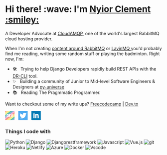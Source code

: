 <h1 align='left'> Hi there! :wave:  I'm <a href="https://nyior-clement.netlify.app"> Nyior Clement :smiley:</a></h1>

A Developer Advocate at [CloudAMQP](https://www.cloudamqp.com), one of the world's largest RabbitMQ cloud hosting provider. 

When I'm not creating [content around RabbitMQ](https://www.cloudamqp.com/blog/microservices-and-message-queues-part-1-understanding-message-queues.html) or [LavinMQ ](https://lavinmq.com/documentation/beginner-tutorials) you'd probably find me reading, writing some random stuff or playing the badminton. Right now, I'm:

- 🛠  &nbsp; Trying to help Django Developers rapidly build REST APIs with the [DR-CLI](https://github.com/py-universe/django-rest-cli) tool.
- ✨ &nbsp; Building a community of Junior to Mid-level Software Engineers & Designers at [py-universe](https://github.com/py-universe)
- 📚 &nbsp; Reading The Pragmmatic Programmer.
  
Want to checkout some of my write ups? <a href="https://www.freecodecamp.org/news/author/nyior/"> Freecodecamp</a> | <a href="https://dev.to/nyior"> Dev.to</a>

<p align='left'>
  <a href="https://dev.to/nyior"><img height="30" src="https://raw.githubusercontent.com/gmelodie/gmelodie/master/icons/dev.png"></a>&nbsp;&nbsp;
  <a href="https://twitter.com/nyior_clement"><img height="30" src="https://raw.githubusercontent.com/gmelodie/gmelodie/master/icons/twitter.png"></a>&nbsp;&nbsp;
  <a href="https://www.linkedin.com/in/nyior-clement-252972146/"><img height="30" src="https://raw.githubusercontent.com/gmelodie/gmelodie/master/icons/linkedin.png"></a>
</p>

<h3>Things I code with</h3>
<p>
  <img alt="Python" src="https://img.shields.io/badge/-Python-blue?style=flat-square&logo=python&logoColor=white" />
  <img alt="Django" src="https://img.shields.io/badge/-Django-brightgreen?style=flat-square&logo=django&logoColor=white" />
  <img alt="Djangorestframework" src="https://img.shields.io/badge/-Djangorestframework-red?style=flat-square&logo=djangorestframework&logoColor=white" />
  <img alt="Javascript" src="https://img.shields.io/badge/-Javascript-blue?style=flat-square&logo=javascript&logoColor=white" />
  <img alt="Vue.js" src="https://img.shields.io/badge/-Vue.js-blue?style=flat-square&logo=vue.js&logoColor=white" />
  <img alt="git" src="https://img.shields.io/badge/-Git-F05032?style=flat-square&logo=git&logoColor=white" />
  <img alt="Heroku" src="https://img.shields.io/badge/-Heroku-430098?style=flat-square&logo=heroku&logoColor=white" />
  <img alt="Netlify" src="https://img.shields.io/badge/-Netlify-orange?style=flat-square&logo=Netlify&logoColor=white" />
  <img alt="Azure" src="https://img.shields.io/badge/-Azure-blue?style=flat-square&logo=azure&logoColor=white" />
  <img alt="Docker" src="https://img.shields.io/badge/-Docker-46a2f1?style=flat-square&logo=docker&logoColor=white" />
  <img alt="Vscode" src="https://img.shields.io/badge/-Vscode-blue?style=flat-square&logo=vscode&logoColor=white" />
</p>
